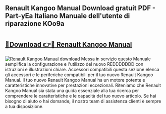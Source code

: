 ## Renault Kangoo Manual Download gratuit PDF - Part-yEa Italiano Manuale dell'utente di riparazione KOo9a

# <h2><a href="http://dfbgdq.blite.top/?on=Renault+Kangoo+Manual">🔗Download 👉🔴 Renault Kangoo Manual</a></h2>

[![Renault Kangoo Manual download](https://i.imgur.com/lujVjoI.png)](http://dfbgdq.blite.top/?on=Renault+Kangoo+Manual)
Messa in servizio questo Manuale semplifica la configurazione e l'utilizzo del nuovo REDDDDDDD con istruzioni e illustrazioni chiare. Accessori compatibili questa sezione elenca gli accessori e le periferiche compatibili per il tuo nuovo Renault Kangoo Manual. Il tuo nuovo Renault Kangoo Manual ha un motore potente e caratteristiche innovative per prestazioni eccezionali. Riteniamo che Renault Kangoo Manual sia stata una guida essenziale alla tua ricerca per comprendere le caratteristiche e le capacità del tuo nuovo articolo. Se hai bisogno di aiuto o hai domande, il nostro team di assistenza clienti è sempre a tua disposizione.
